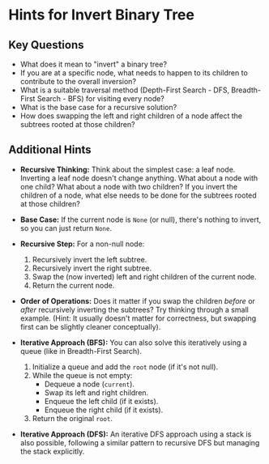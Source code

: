 # Hints for Invert Binary Tree

## Key Questions

*   What does it mean to "invert" a binary tree?
*   If you are at a specific node, what needs to happen to its children to contribute to the overall inversion?
*   What is a suitable traversal method (Depth-First Search - DFS, Breadth-First Search - BFS) for visiting every node?
*   What is the base case for a recursive solution?
*   How does swapping the left and right children of a node affect the subtrees rooted at those children?

## Additional Hints

*   **Recursive Thinking:** Think about the simplest case: a leaf node. Inverting a leaf node doesn't change anything. What about a node with one child? What about a node with two children? If you invert the children of a node, what else needs to be done for the subtrees rooted at those children?

*   **Base Case:** If the current node is `None` (or null), there's nothing to invert, so you can just return `None`.

*   **Recursive Step:** For a non-null node:
    1.  Recursively invert the left subtree.
    2.  Recursively invert the right subtree.
    3.  Swap the (now inverted) left and right children of the current node.
    4.  Return the current node.

*   **Order of Operations:** Does it matter if you swap the children *before* or *after* recursively inverting the subtrees? Try thinking through a small example. (Hint: It usually doesn't matter for correctness, but swapping first can be slightly cleaner conceptually).

*   **Iterative Approach (BFS):** You can also solve this iteratively using a queue (like in Breadth-First Search).
    1.  Initialize a queue and add the `root` node (if it's not null).
    2.  While the queue is not empty:
        *   Dequeue a node (`current`).
        *   Swap its left and right children.
        *   Enqueue the left child (if it exists).
        *   Enqueue the right child (if it exists).
    3.  Return the original `root`.

*   **Iterative Approach (DFS):** An iterative DFS approach using a stack is also possible, following a similar pattern to recursive DFS but managing the stack explicitly.
